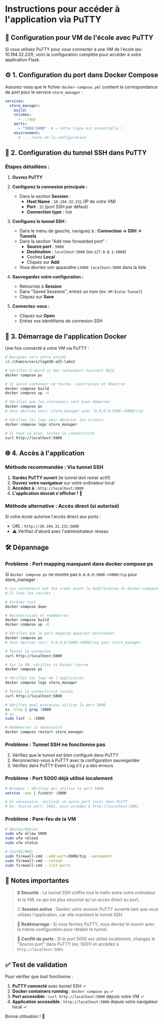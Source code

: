 # Instructions pour accéder à l'application via PuTTY

## 🎯 Configuration pour VM de l'école avec PuTTY

Si vous utilisez PuTTY pour vous connecter à une VM de l'école (ex: 10.194.32.231), voici la configuration complète pour accéder à votre application Flask.

## ⚙️ 1. Configuration du port dans Docker Compose

Assurez-vous que le fichier `docker-compose.yml` contient la correspondance de port pour le service `store_manager` :

```yaml
services:
  store_manager:
    build: .
    volumes:
      - .:/app
    ports:
      - "5000:5000"  # ← Cette ligne est essentielle !
    environment:
      # ... reste de la configuration
```

## 🔧 2. Configuration du tunnel SSH dans PuTTY

### Étapes détaillées :

1. **Ouvrez PuTTY**

2. **Configurez la connexion principale :**
   - Dans la section **Session** :
     - **Host Name** : `10.194.32.231` (IP de votre VM)
     - **Port** : `22` (port SSH par défaut)
     - **Connection type** : `SSH`

3. **Configurez le tunnel SSH :**
   - Dans le menu de gauche, naviguez à : **Connection → SSH → Tunnels**
   - Dans la section "Add new forwarded port" :
     - **Source port** : `5000`
     - **Destination** : `localhost:5000` (ou `127.0.0.1:5000`)
     - Cochez **Local**
     - Cliquez sur **Add**
   - Vous devriez voir apparaître `L5000 localhost:5000` dans la liste

4. **Sauvegardez votre configuration :**
   - Retournez à **Session**
   - Dans "Saved Sessions", entrez un nom (ex: `VM-École-Tunnel`)
   - Cliquez sur **Save**

5. **Connectez-vous :**
   - Cliquez sur **Open**
   - Entrez vos identifiants de connexion SSH

## 🐳 3. Démarrage de l'application Docker

Une fois connecté à votre VM via PuTTY :

```bash
# Naviguez vers votre projet
cd /chemin/vers/log430-a25-labo2

# Vérifiez d'abord si des conteneurs tournent déjà
docker compose ps

# Si aucun conteneur ne tourne, construisez et démarrez
docker compose build
docker compose up -d

# Vérifiez que les conteneurs sont bien démarrés
docker compose ps
# Vous devriez voir: store_manager avec "0.0.0.0:5000->5000/tcp"

# Vérifiez les logs pour détecter les erreurs
docker compose logs store_manager

# Si tout va bien, testez la connectivité
curl http://localhost:5000
```

## 🌐 4. Accès à l'application

### Méthode recommandée : Via tunnel SSH
1. **Gardez PuTTY ouvert** (le tunnel doit rester actif)
2. **Ouvrez votre navigateur** sur votre ordinateur local
3. **Accédez à** : `http://localhost:5000`
4. **L'application devrait s'afficher !** 🎉

### Méthode alternative : Accès direct (si autorisé)
Si votre école autorise l'accès direct aux ports :
- URL : `http://10.194.32.231:5000`
- ⚠️ Vérifiez d'abord avec l'administrateur réseau

## 🛠️ Dépannage

### Problème : Port mapping manquant dans docker compose ps
Si `docker compose ps` ne montre pas `0.0.0.0:5000->5000/tcp` pour store_manager :

```bash
# Les conteneurs ont été créés avant la modification du docker-compose.yml
# Il faut les recréer :

# Arrêtez tout
docker compose down

# Reconstruisez et redémarrez
docker compose build
docker compose up -d

# Vérifiez que le port mapping apparaît maintenant
docker compose ps
# Vous devriez voir: 0.0.0.0:5000->5000/tcp pour store_manager

# Testez la connexion
curl http://localhost:5000
```
```bash
# Sur la VM, vérifiez si Docker tourne
docker compose ps

# Vérifiez les logs de l'application
docker compose logs store_manager

# Testez la connectivité locale
curl http://localhost:5000

# Vérifiez quel processus utilise le port 5000
ss -tlnp | grep :5000
# ou
sudo lsof -i :5000

# Redémarrez si nécessaire
docker compose restart store_manager
```

### Problème : Tunnel SSH ne fonctionne pas
1. Vérifiez que le tunnel est bien configuré dans PuTTY
2. Reconnectez-vous à PuTTY avec la configuration sauvegardée
3. Vérifiez dans PuTTY Event Log s'il y a des erreurs

### Problème : Port 5000 déjà utilisé localement
```bash
# Windows : Vérifiez qui utilise le port 5000
netstat -ano | findstr :5000

# Si nécessaire, utilisez un autre port local dans PuTTY
# Ex: Source port: 5001, puis accédez à http://localhost:5001
```

### Problème : Pare-feu de la VM
```bash
# Ubuntu/Debian
sudo ufw allow 5000
sudo ufw reload
sudo ufw status

# CentOS/RHEL
sudo firewall-cmd --add-port=5000/tcp --permanent
sudo firewall-cmd --reload
sudo firewall-cmd --list-ports
```

## 📝 Notes importantes

> 🔒 **Sécurité** : Le tunnel SSH chiffre tout le trafic entre votre ordinateur et la VM, ce qui est plus sécurisé qu'un accès direct au port.

> ⏰ **Session active** : Gardez votre session PuTTY ouverte tant que vous utilisez l'application, car elle maintient le tunnel SSH.

> 🔄 **Redémarrage** : Si vous fermez PuTTY, vous devrez le rouvrir avec la même configuration pour rétablir le tunnel.

> 🚫 **Conflit de ports** : Si le port 5000 est utilisé localement, changez le "Source port" dans PuTTY (ex: 5001) et accédez à `http://localhost:5001`.

## ✅ Test de validation

Pour vérifier que tout fonctionne :

1. **PuTTY connecté** avec tunnel SSH ✓
2. **Docker containers running** : `docker compose ps` ✓  
3. **Port accessible** : `curl http://localhost:5000` depuis votre VM ✓
4. **Application accessible** : `http://localhost:5000` depuis votre navigateur local ✓

Bonne utilisation ! 🚀